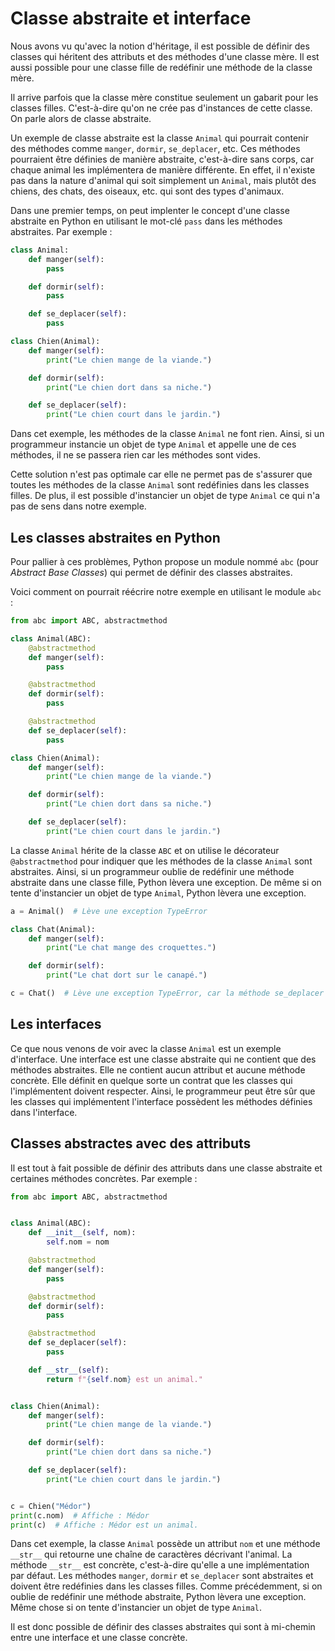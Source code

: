 # Classe abstraite et interface

Nous avons vu qu'avec la notion d'héritage, il est possible de définir des
classes qui héritent des attributs et des méthodes d'une classe mère. Il est
aussi possible pour une classe fille de redéfinir une méthode de la classe
mère.

Il arrive parfois que la classe mère constitue seulement un gabarit pour les
classes filles. C'est-à-dire qu'on ne crée pas d'instances de cette classe. On
parle alors de classe abstraite.

Un exemple de classe abstraite est la classe `Animal` qui pourrait contenir des
méthodes comme `manger`, `dormir`, `se_deplacer`, etc. Ces méthodes pourraient
être définies de manière abstraite, c'est-à-dire sans corps, car chaque animal
les implémentera de manière différente. En effet, il n'existe pas dans la nature
d'animal qui soit simplement un `Animal`, mais plutôt des chiens, des chats, des
oiseaux, etc. qui sont des types d'animaux.

Dans une premier temps, on peut implenter le concept d'une classe abstraite en
Python en utilisant le mot-clé `pass` dans les méthodes abstraites. Par exemple :

```python
class Animal:
    def manger(self):
        pass

    def dormir(self):
        pass

    def se_deplacer(self):
        pass

class Chien(Animal):
    def manger(self):
        print("Le chien mange de la viande.")

    def dormir(self):
        print("Le chien dort dans sa niche.")

    def se_deplacer(self):
        print("Le chien court dans le jardin.")
```

Dans cet exemple, les méthodes de la classe `Animal` ne font rien. Ainsi, si un
programmeur instancie un objet de type `Animal` et appelle une de ces méthodes,
il ne se passera rien car les méthodes sont vides.

Cette solution n'est pas optimale car elle ne permet pas de s'assurer que
toutes les méthodes de la classe `Animal` sont redéfinies dans les classes
filles. De plus, il est possible d'instancier un objet de type `Animal` ce qui
n'a pas de sens dans notre exemple.

## Les classes abstraites en Python

Pour pallier à ces problèmes, Python propose un module nommé `abc` (pour
*Abstract Base Classes*) qui permet de définir des classes abstraites.

Voici comment on pourrait réécrire notre exemple en utilisant le module `abc` :

```python
from abc import ABC, abstractmethod

class Animal(ABC):
    @abstractmethod
    def manger(self):
        pass

    @abstractmethod
    def dormir(self):
        pass

    @abstractmethod
    def se_deplacer(self):
        pass

class Chien(Animal):
    def manger(self):
        print("Le chien mange de la viande.")

    def dormir(self):
        print("Le chien dort dans sa niche.")

    def se_deplacer(self):
        print("Le chien court dans le jardin.")
```

La classe `Animal` hérite de la classe `ABC` et on utilise le décorateur
`@abstractmethod` pour indiquer que les méthodes de la classe `Animal` sont
abstraites. Ainsi, si un programmeur oublie de redéfinir une méthode abstraite
dans une classe fille, Python lèvera une exception. De même si on tente
d'instancier un objet de type `Animal`, Python lèvera une exception.

```python
a = Animal()  # Lève une exception TypeError
```

```python
class Chat(Animal):
    def manger(self):
        print("Le chat mange des croquettes.")

    def dormir(self):
        print("Le chat dort sur le canapé.")

c = Chat()  # Lève une exception TypeError, car la méthode se_deplacer n'est pas redéfinie
```

## Les interfaces

Ce que nous venons de voir avec la classe `Animal` est un exemple d'interface.
Une interface est une classe abstraite qui ne contient que des méthodes
abstraites. Elle ne contient aucun attribut et aucune méthode concrète. Elle
définit en quelque sorte un contrat que les classes qui l'implémentent doivent
respecter. Ainsi, le programmeur peut être sûr que les classes qui implémentent
l'interface possèdent les méthodes définies dans l'interface.

## Classes abstractes avec des attributs

Il est tout à fait possible de définir des attributs dans une classe abstraite et certaines
méthodes concrètes. Par exemple :

```python linenums="1"
from abc import ABC, abstractmethod


class Animal(ABC):
    def __init__(self, nom):
        self.nom = nom

    @abstractmethod
    def manger(self):
        pass

    @abstractmethod
    def dormir(self):
        pass

    @abstractmethod
    def se_deplacer(self):
        pass

    def __str__(self):
        return f"{self.nom} est un animal."


class Chien(Animal):
    def manger(self):
        print("Le chien mange de la viande.")

    def dormir(self):
        print("Le chien dort dans sa niche.")

    def se_deplacer(self):
        print("Le chien court dans le jardin.")


c = Chien("Médor")
print(c.nom)  # Affiche : Médor
print(c)  # Affiche : Médor est un animal.
```

Dans cet exemple, la classe `Animal` possède un attribut `nom` et une méthode
`__str__` qui retourne une chaîne de caractères décrivant l'animal. La méthode
`__str__` est concrète, c'est-à-dire qu'elle a une implémentation par défaut.
Les méthodes `manger`, `dormir` et `se_deplacer` sont abstraites et doivent être
redéfinies dans les classes filles. Comme précédemment, si on oublie de
redéfinir une méthode abstraite, Python lèvera une exception. Même chose si on
tente d'instancier un objet de type `Animal`.

Il est donc possible de définir des classes abstraites qui sont à mi-chemin
entre une interface et une classe concrète.
